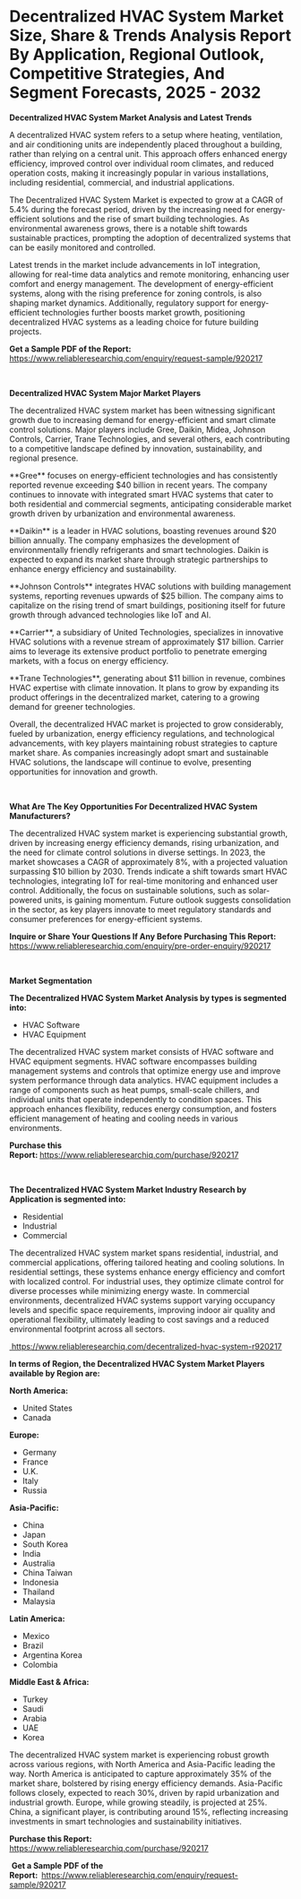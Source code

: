 <p><h1>Decentralized HVAC System Market Size, Share & Trends Analysis Report By Application, Regional Outlook, Competitive Strategies, And Segment Forecasts, 2025 - 2032</h1></p><p><strong>Decentralized HVAC System Market Analysis and Latest Trends</strong></p>
<p><p>A decentralized HVAC system refers to a setup where heating, ventilation, and air conditioning units are independently placed throughout a building, rather than relying on a central unit. This approach offers enhanced energy efficiency, improved control over individual room climates, and reduced operation costs, making it increasingly popular in various installations, including residential, commercial, and industrial applications.</p><p>The Decentralized HVAC System Market is expected to grow at a CAGR of 5.4% during the forecast period, driven by the increasing need for energy-efficient solutions and the rise of smart building technologies. As environmental awareness grows, there is a notable shift towards sustainable practices, prompting the adoption of decentralized systems that can be easily monitored and controlled.</p><p>Latest trends in the market include advancements in IoT integration, allowing for real-time data analytics and remote monitoring, enhancing user comfort and energy management. The development of energy-efficient systems, along with the rising preference for zoning controls, is also shaping market dynamics. Additionally, regulatory support for energy-efficient technologies further boosts market growth, positioning decentralized HVAC systems as a leading choice for future building projects.</p></p>
<p><strong>Get a Sample PDF of the Report:&nbsp;</strong> <a href="https://www.reliableresearchiq.com/enquiry/request-sample/920217?utm_campaign=3525&utm_medium=2&utm_source=Github&utm_content=ia&utm_term=17042025&utm_id=decentralized-hvac-system">https://www.reliableresearchiq.com/enquiry/request-sample/920217</a></p>
<p>&nbsp;</p>
<p><strong>Decentralized HVAC System Major Market Players</strong></p>
<p><p>The decentralized HVAC system market has been witnessing significant growth due to increasing demand for energy-efficient and smart climate control solutions. Major players include Gree, Daikin, Midea, Johnson Controls, Carrier, Trane Technologies, and several others, each contributing to a competitive landscape defined by innovation, sustainability, and regional presence.</p><p>**Gree** focuses on energy-efficient technologies and has consistently reported revenue exceeding $40 billion in recent years. The company continues to innovate with integrated smart HVAC systems that cater to both residential and commercial segments, anticipating considerable market growth driven by urbanization and environmental awareness.</p><p>**Daikin** is a leader in HVAC solutions, boasting revenues around $20 billion annually. The company emphasizes the development of environmentally friendly refrigerants and smart technologies. Daikin is expected to expand its market share through strategic partnerships to enhance energy efficiency and sustainability.</p><p>**Johnson Controls** integrates HVAC solutions with building management systems, reporting revenues upwards of $25 billion. The company aims to capitalize on the rising trend of smart buildings, positioning itself for future growth through advanced technologies like IoT and AI.</p><p>**Carrier**, a subsidiary of United Technologies, specializes in innovative HVAC solutions with a revenue stream of approximately $17 billion. Carrier aims to leverage its extensive product portfolio to penetrate emerging markets, with a focus on energy efficiency.</p><p>**Trane Technologies**, generating about $11 billion in revenue, combines HVAC expertise with climate innovation. It plans to grow by expanding its product offerings in the decentralized market, catering to a growing demand for greener technologies.</p><p>Overall, the decentralized HVAC market is projected to grow considerably, fueled by urbanization, energy efficiency regulations, and technological advancements, with key players maintaining robust strategies to capture market share. As companies increasingly adopt smart and sustainable HVAC solutions, the landscape will continue to evolve, presenting opportunities for innovation and growth.</p></p>
<p>&nbsp;</p>
<p><strong>What Are The Key Opportunities For Decentralized HVAC System Manufacturers?</strong></p>
<p><p>The decentralized HVAC system market is experiencing substantial growth, driven by increasing energy efficiency demands, rising urbanization, and the need for climate control solutions in diverse settings. In 2023, the market showcases a CAGR of approximately 8%, with a projected valuation surpassing $10 billion by 2030. Trends indicate a shift towards smart HVAC technologies, integrating IoT for real-time monitoring and enhanced user control. Additionally, the focus on sustainable solutions, such as solar-powered units, is gaining momentum. Future outlook suggests consolidation in the sector, as key players innovate to meet regulatory standards and consumer preferences for energy-efficient systems.</p></p>
<p><strong>Inquire or Share Your Questions If Any Before Purchasing This Report:</strong> <a href="https://www.reliableresearchiq.com/enquiry/pre-order-enquiry/920217?utm_campaign=3525&utm_medium=2&utm_source=Github&utm_content=ia&utm_term=17042025&utm_id=decentralized-hvac-system">https://www.reliableresearchiq.com/enquiry/pre-order-enquiry/920217</a></p>
<p>&nbsp;</p>
<p><strong>Market Segmentation</strong></p>
<p><strong>The Decentralized HVAC System Market Analysis by types is segmented into:</strong></p>
<p><ul><li>HVAC Software</li><li>HVAC Equipment</li></ul></p>
<p><p>The decentralized HVAC system market consists of HVAC software and HVAC equipment segments. HVAC software encompasses building management systems and controls that optimize energy use and improve system performance through data analytics. HVAC equipment includes a range of components such as heat pumps, small-scale chillers, and individual units that operate independently to condition spaces. This approach enhances flexibility, reduces energy consumption, and fosters efficient management of heating and cooling needs in various environments.</p></p>
<p><strong>Purchase this Report:&nbsp;</strong><a href="https://www.reliableresearchiq.com/purchase/920217?utm_campaign=3525&utm_medium=2&utm_source=Github&utm_content=ia&utm_term=17042025&utm_id=decentralized-hvac-system">https://www.reliableresearchiq.com/purchase/920217</a></p>
<p>&nbsp;</p>
<p><strong>The Decentralized HVAC System Market Industry Research by Application is segmented into:</strong></p>
<p><ul><li>Residential</li><li>Industrial</li><li>Commercial</li></ul></p>
<p><p>The decentralized HVAC system market spans residential, industrial, and commercial applications, offering tailored heating and cooling solutions. In residential settings, these systems enhance energy efficiency and comfort with localized control. For industrial uses, they optimize climate control for diverse processes while minimizing energy waste. In commercial environments, decentralized HVAC systems support varying occupancy levels and specific space requirements, improving indoor air quality and operational flexibility, ultimately leading to cost savings and a reduced environmental footprint across all sectors.</p></p>
<p><a href="https://www.reliableresearchiq.com/decentralized-hvac-system-r920217?utm_campaign=3525&utm_medium=2&utm_source=Github&utm_content=ia&utm_term=17042025&utm_id=decentralized-hvac-system">&nbsp;https://www.reliableresearchiq.com/decentralized-hvac-system-r920217</a></p>
<p><strong>In terms of Region, the Decentralized HVAC System Market Players available by Region are:</strong></p>
<p>
    <p> <strong> North America: </strong>
        <ul>
            <li>United States</li>
            <li>Canada</li>
        </ul>
        </p> 
    <p> <strong> Europe: </strong>
        <ul>
            <li>Germany</li>
            <li>France</li>
            <li>U.K.</li>
            <li>Italy</li>
            <li>Russia</li>
        </ul>
        </p> 
    <p> <strong> Asia-Pacific: </strong>
        <ul>
            <li>China</li>
            <li>Japan</li>
            <li>South Korea</li>
            <li>India</li>
            <li>Australia</li>
            <li>China Taiwan</li>
            <li>Indonesia</li>
            <li>Thailand</li>
            <li>Malaysia</li>
        </ul>
        </p> 
    <p> <strong> Latin America: </strong>
        <ul>
            <li>Mexico</li>
            <li>Brazil</li>
            <li>Argentina Korea</li>
            <li>Colombia</li>
        </ul>
        </p> 
    <p> <strong> Middle East & Africa: </strong>
        <ul>
            <li>Turkey</li>
            <li>Saudi</li>
            <li>Arabia</li>
            <li>UAE</li>
            <li>Korea</li>
        </ul>
    </p>
    </p>
<p><p>The decentralized HVAC system market is experiencing robust growth across various regions, with North America and Asia-Pacific leading the way. North America is anticipated to capture approximately 35% of the market share, bolstered by rising energy efficiency demands. Asia-Pacific follows closely, expected to reach 30%, driven by rapid urbanization and industrial growth. Europe, while growing steadily, is projected at 25%. China, a significant player, is contributing around 15%, reflecting increasing investments in smart technologies and sustainability initiatives.</p></p>
<p><strong>Purchase this Report: </strong><a href="https://www.reliableresearchiq.com/purchase/920217?utm_campaign=3525&utm_medium=2&utm_source=Github&utm_content=ia&utm_term=17042025&utm_id=decentralized-hvac-system">https://www.reliableresearchiq.com/purchase/920217</a></p>
<p>&nbsp;<strong>Get a Sample PDF of the Report:&nbsp;&nbsp;</strong><a href="https://www.reliableresearchiq.com/enquiry/request-sample/920217?utm_campaign=3525&utm_medium=2&utm_source=Github&utm_content=ia&utm_term=17042025&utm_id=decentralized-hvac-system">https://www.reliableresearchiq.com/enquiry/request-sample/920217</a></p>
<p><strong></strong></p>
<p><p></p><p></p><p></p></p>